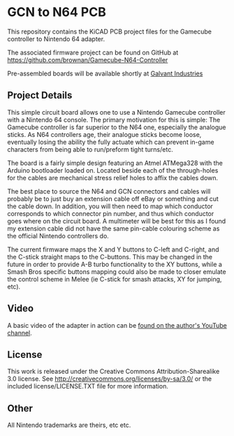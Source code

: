 GCN to N64 PCB
==============

This repository contains the KiCAD PCB project files for the Gamecube controller
to Nintendo 64 adapter.

The associated firmware project can be found on GitHub at 
https://github.com/brownan/Gamecube-N64-Controller

Pre-assembled boards will be available shortly at [Galvant Industries](www.galvant.ca)

Project Details
---------------

This simple circuit board allows one to use a Nintendo Gamecube controller with a Nintendo 64 console. The primary motivation for this is simple: The Gamecube controller is far superior to the N64 one, especially the analogue sticks. As N64 controllers age, their analogue sticks become loose, eventually losing the ability the fully actuate which can prevent in-game characters from being able to run/preform tight turns/etc.

The board is a fairly simple design featuring an Atmel ATMega328 with the Arduino bootloader loaded on. Located beside each of the through-holes for the cables are mechanical stress relief holes to affix the cables down.

The best place to source the N64 and GCN connectors and cables will probably be to just buy an extension cable off eBay or something and cut the cable down. In addition, you will then need to map which conductor corresponds to which connector pin number, and thus which conductor goes where on the circuit board. A multimeter will be best for this as I found my extension cable did not have the same pin-cable colouring scheme as the official Nintendo controllers do.

The current firmware maps the X and Y buttons to C-left and C-right, and the C-stick straight maps to the C-buttons. This may be changed in the future in order to provide A-B turbo functionality to the XY buttons, while a Smash Bros specific buttons mapping could also be made to closer emulate the control scheme in Melee (ie C-stick for smash attacks, XY for jumping, etc).

Video
-----

A basic video of the adapter in action can be [found on the author's YouTube channel](http://www.youtube.com/watch?v=secM9QJF3xM).

License
-------

This work is released under the Creative Commons Attribution-Sharealike 3.0 license. 
See http://creativecommons.org/licenses/by-sa/3.0/ or the included license/LICENSE.TXT file 
for more information.

Other
-----

All Nintendo trademarks are theirs, etc etc.

